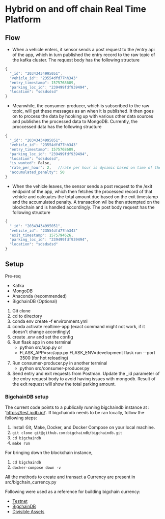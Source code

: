 # Hybrid on and off chain Real Time Platform
## Flow

- When a vehicle enters, it sensor sends a post request to the /entry api of the app, which in turn published the entry record to the raw topic of the kafka cluster. The request body has the following structure
```javascript
{
  "_id": "20343434995051",
  "vehicle_id": "23554dfd77hh343"
  "entry_timestamp": 1575768689,
  "parking_loc_id": "239499fdf939494",
  "location": "sdsdsdsd"
}
```
- Meanwhile, the consumer-producer, which is subscribed to the raw topic, will get these messages as an when it is published. It then goes on to process the data by hooking up with various other data sources and publishes the processed data to MongoDB. Currently, the proccessed data has the following structure
```javascript
{
  "_id": "20343434995051",
  "vehicle_id": "23554dfd77hh343"
  "entry_timestamp": 1575768689,
  "parking_loc_id": "239499fdf939494",
  "location": "sdsdsdsd",
  "is_wanted": False,
  "rate_per_hour": 2,   //rate per hour is dynamic based on time of the day and location
  "accumulated_penalty": 50
}
```
- When the vehicle leaves, the sensor sends a post request to the /exit endpoint of the app, which then fetches the processed record of that vehicle and calcuates the total amount due based on the exit timestamp and the accumulated penalty. A transaction wil be then attempted on the blockchain and is handled accordingly. The post body request has the following structure
```javascript
{
  "_id": "20343434995051",
  "vehicle_id": "23554dfd77hh343"
  "exit_timestamp": 1575794626,
  "parking_loc_id": "239499fdf939494",
  "location": "sdsdsdsd"
}
```

## Setup

Pre-req
- Kafka
- MongoDB
- Anaconda (recommended)
- BigchainDB (Optional)

1. Git clone
2. cd to directory
3. conda env create -f environment.yml
4. conda activate realtime-app (exact command might not work, if it doesn't change accordingly)
5. create .env and set the config
6. Run flask app in one terminal
   - python src/app.py or
   - FLASK_APP=src/app.py FLASK_ENV=development flask run --port 3500 (for hot reloading)
7. Run consumer-producer.py in another terminal
   - python src/consumer-producer.py
8. Send entry and exit requests from Postman. Update the _id parameter of the entry request body to avoid having issues with mongodb. Result of the exit request will show the total parking amount.

### BigchainDB setup
The current code points to a publically running bigchaindb instance at : 'https://test.ipdb.io/'.
If bigchaindb needs to be ran locally, follow the following steps:
1. Install Git, Make, Docker, and Docker Compose on your local machine.
2. `git clone git@github.com:bigchaindb/bigchaindb.git`
3. `cd bigchaindb`
4. `make run`

For bringing down the blockchain instance,
1. `cd bigchaindb`
2. `docker-compose down -v`

All the methods to create and transact a Currency are present in src/bigchain_currency.py

Following were used as a reference for building bigchain currency:
* [Testnet](https://blog.bigchaindb.com/the-status-of-the-bigchaindb-testnet-90d446edd2b4)
* [BigchainDB](http://docs.bigchaindb.com/en/latest/index.html)
* [Divisible Assets](http://docs.bigchaindb.com/projects/py-driver/en/latest/usage.html#divisible-assets)


